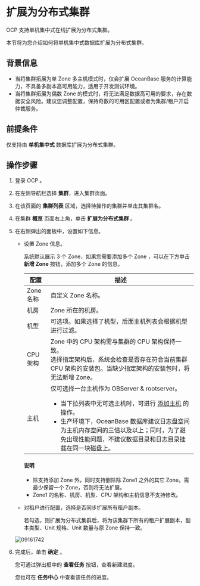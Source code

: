 # 扩展为分布式集群

OCP 支持单机集中式在线扩展为分布式集群。

本节将为您介绍如何将单机集中式数据库扩展为分布式集群。

## 背景信息

* 当将集群拓展为单 Zone 多主机模式时，仅会扩展 OceanBase 服务的计算能力，不具备多副本高可用能力，适用于开发测试环境。
* 当将集群拓展为偶数 Zone 的模式时，将无法满足数据高可用的要求，存在数据安全风险。建议您调整配置，保持奇数的可用区配置或者为集群/租户开启仲裁服务。

## 前提条件

仅支持由 **单机集中式** 数据库扩展为分布式集群。

## 操作步骤

1. 登录 OCP 。

2. 在左侧导航栏选择 **集群**，进入集群页面。

3. 在该页面的 **集群列表** 区域，选择待操作的集群并单击其集群名。

4. 在集群 **概览** 页面右上角，单击 **扩展为分布式集群** 。

5. 在右侧弹出的面板中，设置如下信息。

    * 设置 Zone 信息。

        系统默认展示 3 个 Zone，如果您需要添加多个 Zone ，可以在下方单击 **新增 Zone** 按钮，添加多个 Zone 的信息。

        | **配置**  |   **描述**    |
        |---------|-------|
        | Zone 名称 | 自定义 Zone 名称。    |
        | 机房      | Zone 所在的机房。     |
        | 机型      | 可选项。如果选择了机型，后面主机列表会根据机型进行过滤。   |
        | CPU 架构  | Zone 中的 CPU 架构需与集群的 CPU 架构保持一致。<br>选择指定架构后，系统会检查是否存在符合当前集群 CPU 架构的安装包。当缺少指定架构的安装包时，将无法新增 Zone。   |
        | 主机      | 仅可选择一台主机作为 OBServer & rootserver。<ul><li>当下拉列表中无可选主机时，可进行 [添加主机](../../850.host-features/200.add-a-host.md) 的操作。</li><li>生产环境下，OceanBase 数据库建议日志盘空间为主机内存空间的三倍以及以上；同时，为了避免出现性能问题，不建议数据目录和日志目录挂载在同一块磁盘上。</li></il> |

        <main id="notice" type='explain'>
        <h4>说明</h4>
        <p><ul><li>除支持添加 Zone 外，同时支持删除除 Zone1 之外的其它 Zone。需最少保留一个 Zone，否则将无法扩展。</li><li>Zone1 的名称、机房、机型、CPU 架构和主机信息不支持修改。</li></ul></p>
        </main>

    * 对租户进行配置，选择是否同步扩展所有租户副本。

        若勾选，则扩展为分布式集群后，将为该集群下所有的租户扩展副本，副本类型、Unit 规格、Unit 数量与原 Zone 保持一致。

   ![09161742](https://obbusiness-private.oss-cn-shanghai.aliyuncs.com/doc/img/ocp/410/%E6%89%A9%E5%B1%95%E4%B8%BA%E5%88%86%E5%B8%83%E5%BC%8F%E9%9B%86%E7%BE%A4.png)

6. 完成后，单击 **确定** 。

   您可通过弹出框中的 **查看任务** 按钮，查看新建进度。

   您也可在 **任务中心** 中查看该任务的进度。
